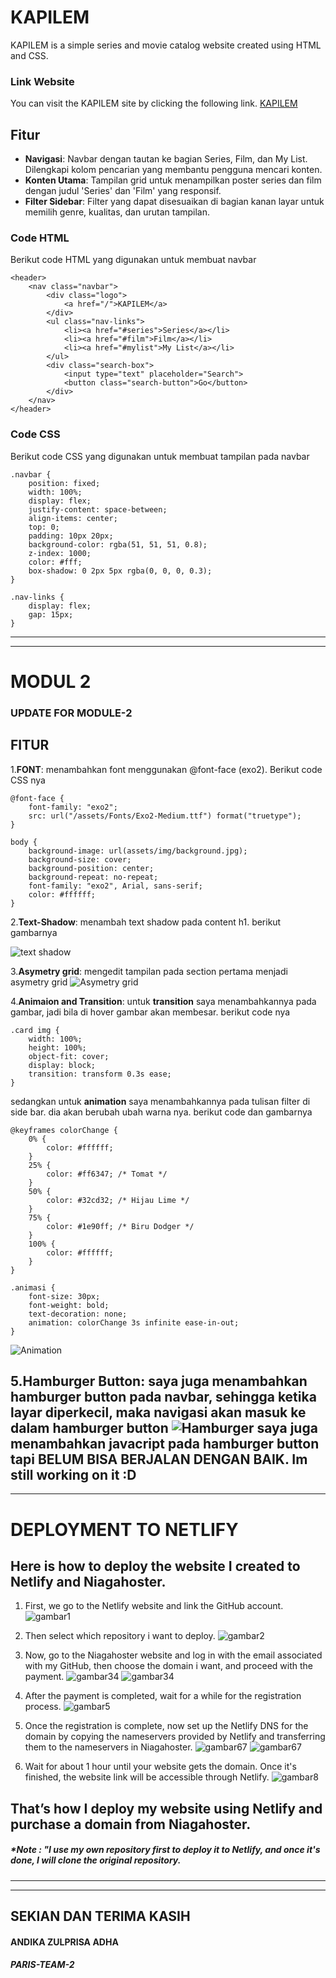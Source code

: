 # KAPILEM
KAPILEM is a simple series and movie catalog website created using HTML and CSS.

### Link Website
You can visit the KAPILEM site by clicking the following link.
[KAPILEM](https://kapilem.site/)

## Fitur
- **Navigasi**: Navbar dengan tautan ke bagian Series, Film, dan My List. Dilengkapi kolom pencarian yang membantu pengguna mencari konten.
- **Konten Utama**: Tampilan grid untuk menampilkan poster series dan film dengan judul 'Series' dan 'Film' yang responsif.
- **Filter Sidebar**: Filter yang dapat disesuaikan di bagian kanan layar untuk memilih genre, kualitas, dan urutan tampilan.

### Code HTML
Berikut code HTML yang digunakan untuk membuat navbar
```
<header>
    <nav class="navbar">
        <div class="logo">
            <a href="/">KAPILEM</a>
        </div>    
        <ul class="nav-links">
            <li><a href="#series">Series</a></li>
            <li><a href="#film">Film</a></li>
            <li><a href="#mylist">My List</a></li>
        </ul>
        <div class="search-box">
            <input type="text" placeholder="Search">
            <button class="search-button">Go</button>
        </div>
    </nav>
</header>
```
### Code CSS
Berikut code CSS yang digunakan untuk membuat tampilan pada navbar
```
.navbar {
    position: fixed;
    width: 100%;
    display: flex;
    justify-content: space-between;
    align-items: center;
    top: 0;
    padding: 10px 20px;
    background-color: rgba(51, 51, 51, 0.8);
    z-index: 1000;
    color: #fff;
    box-shadow: 0 2px 5px rgba(0, 0, 0, 0.3);
}

.nav-links {
    display: flex;
    gap: 15px;
}
```
---
___
# MODUL 2
### UPDATE FOR MODULE-2

## FITUR
1.**FONT**: menambahkan font menggunakan @font-face (exo2). Berikut code CSS nya
```
@font-face {
    font-family: "exo2";
    src: url("/assets/Fonts/Exo2-Medium.ttf") format("truetype");
}

body {
    background-image: url(assets/img/background.jpg);
    background-size: cover;
    background-position: center;
    background-repeat: no-repeat;
    font-family: "exo2", Arial, sans-serif;
    color: #ffffff;
}
```
2.**Text-Shadow**: menambah text shadow pada content h1. berikut gambarnya

![text shadow](/assets/img/shadow.png)

3.**Asymetry grid**: mengedit tampilan pada section pertama menjadi asymetry grid
![Asymetry grid](/assets/img/asymetry.png)

4.**Animaion and Transition**: untuk **transition** saya menambahkannya pada gambar, jadi bila di hover gambar akan membesar. berikut code nya
```
.card img {
    width: 100%;
    height: 100%;
    object-fit: cover;
    display: block;
    transition: transform 0.3s ease;
}
```
sedangkan untuk **animation** saya menambahkannya pada tulisan filter di side bar. dia akan berubah ubah warna nya. berikut code dan gambarnya
```
@keyframes colorChange {
    0% {
        color: #ffffff;
    }
    25% {
        color: #ff6347; /* Tomat */
    }
    50% {
        color: #32cd32; /* Hijau Lime */
    }
    75% {
        color: #1e90ff; /* Biru Dodger */
    }
    100% {
        color: #ffffff;
    }
}

.animasi {
    font-size: 30px;
    font-weight: bold;
    text-decoration: none;
    animation: colorChange 3s infinite ease-in-out;
}
```
![Animation](/assets/img/animation.png)

5.**Hamburger Button**: saya juga menambahkan hamburger button pada navbar, sehingga ketika layar diperkecil, maka navigasi akan masuk ke dalam hamburger button
![Hamburger](/assets/img/hamburger.png)
saya juga menambahkan javacript pada hamburger button tapi **BELUM BISA BERJALAN DENGAN BAIK**.
Im still working on it :D
---
____

# DEPLOYMENT TO NETLIFY
## Here is how to deploy the website I created to Netlify and Niagahoster.
1. First, we go to the Netlify website and link the GitHub account.
![gambar1](/assets/img/1.png)

2. Then select which repository i want to deploy.
![gambar2](/assets/img/2.png)

3. Now, go to the Niagahoster website and log in with the email associated with my GitHub, then choose the domain i want, and proceed with the payment.
![gambar34](/assets/img/3.png)
![gambar34](/assets/img/4.png)

4. After the payment is completed, wait for a while for the registration process.
![gambar5](/assets/img/5.png)

5. Once the registration is complete, now set up the Netlify DNS for the domain by copying the nameservers provided by Netlify and transferring them to the nameservers in Niagahoster.
![gambar67](/assets/img/6.png)
![gambar67](/assets/img/7.png)

6. Wait for about 1 hour until your website gets the domain. Once it's finished, the website link will be accessible through Netlify.
![gambar8](/assets/img/8.png)

## That’s how I deploy my website using Netlify and purchase a domain from Niagahoster.
##### *Note : "I use my own repository first to deploy it to Netlify, and once it's done, I will clone the original repository.
---
___

## SEKIAN DAN TERIMA KASIH
#### ANDIKA ZULPRISA ADHA
##### PARIS-TEAM-2
